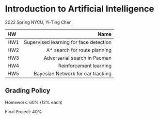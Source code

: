 # Introduction to Artificial Intelligence
2022 Spring NYCU, Yi-Ting Chen

| HW | Name |
|:---|---:|
| HW1 | Supervised learning for face detection |
| HW2 | A* search for route planning |
| HW3 | Adversarial search in Pacman |
| HW4 | Reinforcement learning |
| HW5 | Bayesian Network for car tracking |

## Grading Policy
Homework: 60% (12% each)

Final Project: 40%
